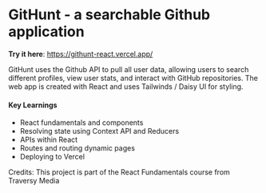 # GitHunt - a searchable Github application

**Try it here**: https://githunt-react.vercel.app/

GitHunt uses the Github API to pull all user data, allowing users to search different profiles, view user stats, and interact with GitHub repositories. The web app is created with React and uses Tailwinds / Daisy UI for styling.

#### Key Learnings
- React fundamentals and components
- Resolving state using Context API and Reducers
- APIs within React
- Routes and routing dynamic pages
- Deploying to Vercel

Credits: This project is part of the React Fundamentals course from Traversy Media
